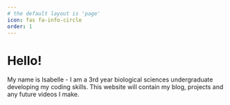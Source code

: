 ```yaml
---
# the default layout is 'page'
icon: fas fa-info-circle
order: 1
---
```


# Hello!

My name is Isabelle - I am a 3rd year biological sciences undergraduate developing my coding skills. This website will contain my blog, projects and any future videos I make. 